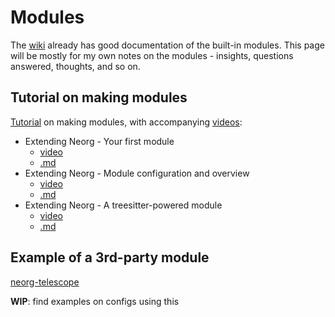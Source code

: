 # Modules

The [wiki](https://github.com/nvim-neorg/neorg/wiki) already has good documentation of the built-in modules. This page will be mostly for my own notes on the modules - insights, questions answered, thoughts, and so on.

## Tutorial on making modules

[Tutorial](https://github.com/andreadev-it/neorg-module-tutorials/blob/main/introduction.md) on making modules, with accompanying [videos](https://www.youtube.com/playlist?list=PLxpY86LRR3B0rtOBjXAsq1XnsOt4m4owu):

* Extending Neorg - Your first module
  * [video](https://www.youtube.com/watch?v=j4lTvIGRhmw&list=PLxpY86LRR3B0rtOBjXAsq1XnsOt4m4owu&index=1&t=166s&pp=iAQB)
  * [.md](https://github.com/andreadev-it/neorg-module-tutorials/blob/main/introduction.md)
* Extending Neorg - Module configuration and overview
  * [video](https://www.youtube.com/watch?v=F64TD4nl7J8&list=PLxpY86LRR3B0rtOBjXAsq1XnsOt4m4owu&index=2&pp=iAQB)
  * [.md](https://github.com/andreadev-it/neorg-module-tutorials/blob/main/part-2.md)
* Extending Neorg - A treesitter-powered module
  * [video](https://www.youtube.com/watch?v=E1Wp4YMEmyA&list=PLxpY86LRR3B0rtOBjXAsq1XnsOt4m4owu&index=3&pp=iAQB)
  * [.md](https://github.com/andreadev-it/neorg-module-tutorials/blob/main/part-3.md)

## Example of a 3rd-party module

[neorg-telescope](https://github.com/nvim-neorg/neorg-telescope)

**WIP**: find examples on configs using this
